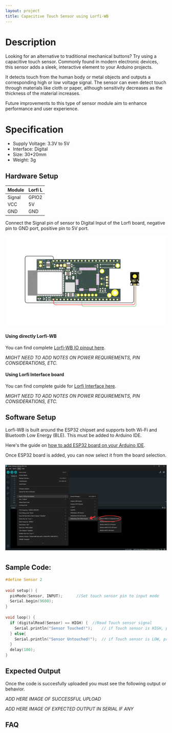 ```yaml
---
layout: project
title: Capacitive Touch Sensor using Lorfi-WB
---
```


# Description

Looking for an alternative to traditional mechanical buttons? Try using a capacitive touch sensor. Commonly found in modern electronic devices, this sensor adds a sleek, interactive element to your Arduino projects.

It detects touch from the human body or metal objects and outputs a corresponding high or low voltage signal. The sensor can even detect touch through materials like cloth or paper, although sensitivity decreases as the thickness of the material increases.

Future improvements to this type of sensor module aim to enhance performance and user experience.


# Specification

- Supply Voltage: 3.3V to 5V
- Interface: Digital
- Size: 30*20mm
- Weight: 3g

## Hardware Setup 

|     Module    |   Lorfi L   |
|---------------|-------------|
| Signal        | GPIO2       |
| VCC           | 5V          |
| GND           | GND         |

Connect the Signal pin of sensor to Digital Input of the Lorfi board, negative pin to GND port, positive pin to 5V port.

<p style="text-align: center;">
  <img src="\assets\Images\LORFI_Components\Lorfi-WB_Modules\5.png" alt="Centered Image" width="900" />
</p>

#### Using directly Lorfi-WB

You can find complete <a href="/docs/Hardware_Guide.html">Lorfi-WB IO pinout here</a>.

*MIGHT NEED TO ADD NOTES ON POWER REQUIREMENTS, PIN CONSIDERATIONS, ETC.*

#### Using Lorfi Interface board

You can find complete guide for <a href="/docs/Hardware_Guide.html">Lorfi Interface here</a>.

*MIGHT NEED TO ADD NOTES ON POWER REQUIREMENTS, PIN CONSIDERATIONS, ETC.*

## Software Setup

Lorfi-WB is built around the ESP32 chipset and supports both Wi-Fi and Bluetooth Low Energy (BLE). This must be added to Arduino IDE.

Here's the guide on <a href="/docs/Software_Guide.html">how to add ESP32 board on your Arduino IDE</a>.

Once ESP32 board is added, you can now select it from the board selection.

<p style="text-align: center;">
  <img src="\assets\Images\LORFI_Components\Software-Guide_Images\Software_Guide4.png" alt="Centered Image" width="900" />
</p>

## Sample Code:
```c
#define Sensor 2

void setup() {
  pinMode(Sensor, INPUT);      //Set touch sensor pin to input mode
  Serial.begin(9600);
}

void loop() {
  if (digitalRead(Sensor) == HIGH) {  //Read Touch sensor signal
    Serial.println("Sensor Touched!");    // if Touch sensor is HIGH, print "Sensor Touched!"
  } else{
    Serial.println("Sensor Untouched!");  // if Touch sensor is LOW, print "Sensor Untouched!"
  }
  delay(100);
}
```

## Expected Output

Once the code is succesfully uploaded you must see the following output or behavior.

*ADD HERE IMAGE OF SUCCESSFUL UPLOAD*

*ADD HERE IMAGE OF EXPECTED OUTPUT IN SERIAL IF ANY*

## FAQ

